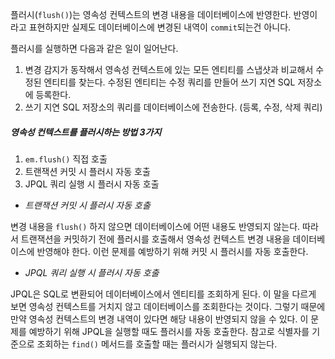 
플러시(`flush()`)는 영속성 컨텍스트의 변경 내용을 데이터베이스에 반영한다.  반영이라고 표현하지만 실제도 데이터베이스에 변경된 내역이 `commit`되는건 아니다.

플러시를 실행하면 다음과 같은 일이 일어난다.

1. 변경 감지가 동작해서 영속성 컨텍스트에 있는 모든 엔티티를 스냅샷과 비교해서 수정된 엔티티를 찾는다. 수정된 엔티티는 수정 쿼리를 만들어 쓰기 지연 SQL 저장소에 등록한다.
2. 쓰기 지연 SQL 저장소의 쿼리를 데이터베이스에 전송한다. (등록, 수정, 삭제 쿼리)


##### 영속성 컨텍스트를 플러시하는 방법 3가지

1. `em.flush()` 직접 호출
2. 트랜잭션 커밋 시 플러시 자동 호출
3. JPQL 쿼리 실행 시 플러시 자동 호출

-  *트랜잭션 커밋 시 플러시 자동 호출*

변경 내용을 `flush()` 하지 않으면 데이터베이스에 어떤 내용도 반영되지 않는다. 따라서 트랜잭션을 커밋하기 전에 플러시를 호출해서 영속성 컨텍스트 변경 내용을 데이터베이스에 반영해야 한다. 이런 문제를 예방하기 위해 커밋 시 플러시를 자동 호출한다. 

-  *JPQL 쿼리 실행 시 플러시 자동 호출*

JPQL은 SQL로 변환되어 데이터베이스에서 엔티티를 조회하게 된다. 이 말을 다르게 보면 영속성 컨텍스트를 거치지 않고 데이터베이스를 조회한다는 것이다. 그렇기 때문에 만약 영속성 컨텍스트의 변경 내역이 있다면 해당 내용이 반영되지 않을 수 있다. 이 문제를 예방하기 위해 JPQL을 실행할 때도 플러시를 자동 호출한다.
참고로 식별자를 기준으로 조회하는 `find()` 메서드를 호출할 때는 플러시가 실행되지 않는다.